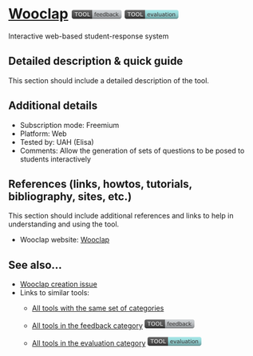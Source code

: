 # [Wooclap](https://www.wooclap.com/)  [<img src="images/feedback.png">](https://github.com/e-CLOSE/Toolbox/issues?q=label%3A01_TOOL+label%3Afeedback) [<img src="images/evaluation.png">](https://github.com/e-CLOSE/Toolbox/issues?q=label%3A01_TOOL+label%3Aevaluation)

Interactive web-based student-response system


## Detailed description & quick guide

This section should include a detailed description of the tool.


## Additional details

- Subscription mode: Freemium
- Platform: Web
- Tested by: UAH (Elisa)
- Comments: Allow the generation of sets of questions to be posed to students interactively


## References (links, howtos, tutorials, bibliography, sites, etc.)

This section should include additional references and links to help in
understanding and using the tool.

- Wooclap website: [Wooclap](https://www.wooclap.com/)


## See also...

- [Wooclap creation issue](https://github.com/e-CLOSE/Toolbox/issues/64)
- Links to similar tools:
  - [All tools with the same set of categories](https://github.com/e-CLOSE/Toolbox/issues?q=label%3A01_TOOL+label%3Aevaluation)

  - [All tools in the feedback category](https://github.com/e-CLOSE/Toolbox/issues?q=label%3A01_TOOL+label%3Afeedback) [<img src="images/feedback.png">](https://github.com/e-CLOSE/Toolbox/issues?q=label%3A01_TOOL+label%3Afeedback)
  - [All tools in the evaluation category](https://github.com/e-CLOSE/Toolbox/issues?q=label%3A01_TOOL+label%3Aevaluation) [<img src="images/evaluation.png">](https://github.com/e-CLOSE/Toolbox/issues?q=label%3A01_TOOL+label%3Aevaluation)
